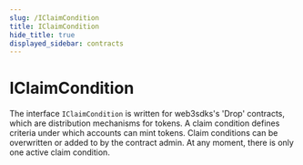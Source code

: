 ```yaml
---
slug: /IClaimCondition
title: IClaimCondition
hide_title: true
displayed_sidebar: contracts
---
```


# IClaimCondition

The interface `IClaimCondition` is written for web3sdks&#39;s &#39;Drop&#39; contracts, which are distribution mechanisms for tokens. A claim condition defines criteria under which accounts can mint tokens. Claim conditions can be overwritten or added to by the contract admin. At any moment, there is only one active claim condition.
